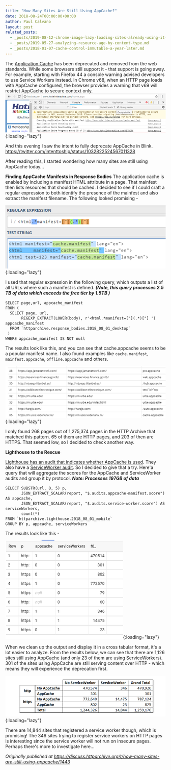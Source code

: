 ```yaml
---
title: "How Many Sites Are Still Using AppCache?"
date: 2018-08-24T00:00:00+00:00
author: Paul Calvano
layout: post
related_posts:
  - _posts/2019-08-12-chrome-image-lazy-loading-sites-already-using-it-on-week-1.md
  - _posts/2019-05-27-analyzing-resource-age-by-content-type.md
  - _posts/2018-01-07-cache-control-immutable-a-year-later.md
---
```


The [Application Cache](https://developer.mozilla.org/en-US/docs/Web/HTML/Using_the_application_cache) has been deprecated and removed from the web standards. While some browsers still support it - that support is going away.  For example, starting with Firefox 44 a console warning advised developers to use Service Workers instead. In Chrome v68, when an HTTP page loads with AppCache configured, the browser provides a warning that v69 will restrict AppCache to secure context only.  
![](/assets/img/blog/how-many-sites-are-still-using-appcache/1.png){:loading="lazy"} 

And this evening I saw the intent to fully deprecate AppCache in Blink. 
https://twitter.com/intenttoship/status/1032822524567011328

After reading this, I started wondering how many sites are still using AppCache today...

**Finding AppCache Manifests in Response Bodies**
The application cache is enabled by including a manifest HTML attribute in a page.   That mainfest then lists resources that should be cached. I decided to see if I could craft a regular expression to both identify the presence of the mainfest and also extract the manifest filename.  The following looked promising - 

![](/assets/img/blog/how-many-sites-are-still-using-appcache/2.png){:loading="lazy"} 


I used that regular expression in the following query, which outputs a list of all URLs where such a manifest is defined.   **_(Note, this query processes 2.5 TB of data which exceeds the free tier by 1.5TB )_**

```
SELECT page,url, appcache_manifest
FROM (
  SELECT page, url, 
       REGEXP_EXTRACT(LOWER(body), r'<html.*manifest=["](.*)["] ') appcache_manifest
  FROM `httparchive.response_bodies.2018_08_01_desktop`
 )
WHERE appcache_manifest IS NOT null
```

The results look like this, and you can see that cache.appcache seems to be a popular manifest name. I also found examples like `cache.manifest`, `mainfest.appcache`, `offline.appcache` and others.

![](/assets/img/blog/how-many-sites-are-still-using-appcache/3.png){:loading="lazy"} 

I only found 268 pages out of 1,275,374 pages in the HTTP Archive that matched this pattern. 65 of them are HTTP pages, and 203 of then are HTTPS. That seemed low, so I decided to check another way.

**Lighthouse to the Rescue**

[Lighthouse has an audit that indicates whether AppCache is used](https://developers.google.com/web/tools/lighthouse/audits/appcache).   They also have a [ServiceWorker audit](https://developers.google.com/web/tools/lighthouse/audits/registered-service-worker).  So I decided to give that a try.   Here'a query that will aggregate the scores for  the AppCache and ServiceWorker audits and group it by protocol.  **_Note: Processes 197GB of data_**

```
SELECT SUBSTR(url, 0, 5) p,
       JSON_EXTRACT_SCALAR(report, "$.audits.appcache-manifest.score") AS appcache,
       JSON_EXTRACT_SCALAR(report, "$.audits.service-worker.score") AS serviceWorkers,
       count(*)     
FROM `httparchive.lighthouse.2018_08_01_mobile` 
GROUP BY p, appcache, serviceWorkers
```

The results look like this - 

![](/assets/img/blog/how-many-sites-are-still-using-appcache/4.png){:loading="lazy"} 

When we clean up the output and display it in a cross tabular format, it's a lot easier to analyze. From the results below, we can see that there are 1,126 sites still using AppCache (and only 23 of them are using ServiceWorkers).  301 of the sites using AppCache are still serving content over HTTP - which means they will experience the deprecation first.

![](/assets/img/blog/how-many-sites-are-still-using-appcache/5.png){:loading="lazy"}

There are 14,844 sites that registered a service worker though, which is promising!  The 346 sites trying to register service workers on HTTP pages is interesting since the service worker will not run on insecure pages. Perhaps there's more to investigate here...

_Originally published at <https://discuss.httparchive.org/t/how-many-sites-are-still-using-appcache/1443>_